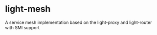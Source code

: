 # light-mesh
A service mesh implementation based on the light-proxy and light-router with SMI support
